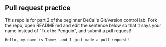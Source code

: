## Pull request practice

This repo is for part 2 of the beginner DeCal's Git/version control lab. Fork
the repo, open README.md and edit the sentence below so that it says your name
instead of "Tux the Penguin", and submit a pull request!

```
Hello, my name is Tommy  and I just made a pull request!
```
